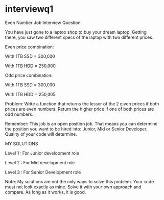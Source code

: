 # interviewq1
Even Number Job Interview Question  

You have just gone to a laptop shop to buy your dream laptop. Getting there, you saw two different specs of the laptop with two different prices.

Even price combination:


With 1TB SSD = 300,000


With 1TB HDD = 250,000





Odd price combination:


With 1TB SSD = 300,000


With 1TB HDD = 250,005

Problem: Write a function that returns the lesser of the 2 given prices if both prices are even numbers. Return the higher price if one of both prices are odd numbers.

Remember: This job is an open position job. That means you can determine the position you want to be hired into:  Junior, Mid or Senior Developer. Quality of your code will determine.







MY SOLUTIONS

Level 1 : For Junior development role

Level 2 : For Mid development role

Level 3 : For Senior Development role



Note: My solutions are not the only ways to solve this problem. Your code must not look exactly as mine. Solve it with your own approach and compare. As long as it works, it is good.